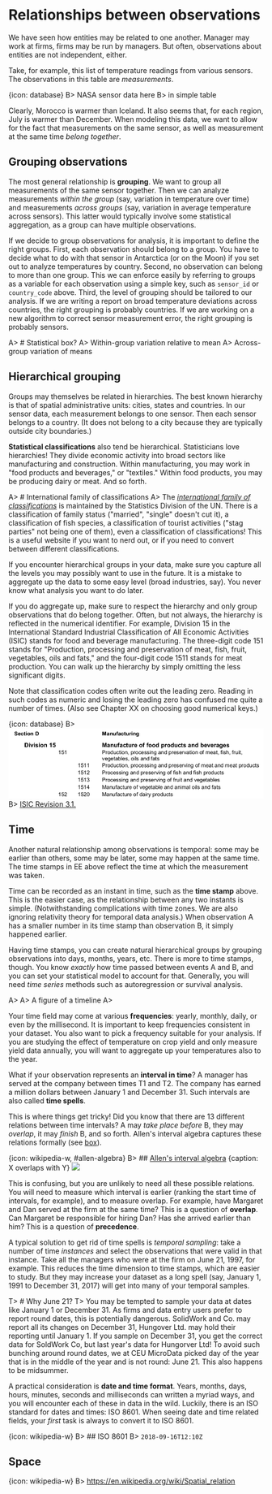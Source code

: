 # Relationships between observations

We have seen how entities may be related to one another. Manager may work at firms, firms may be run by managers. But often, observations about entities are not independent, either.

Take, for example, this list of temperature readings from various sensors. The observations in this table are _measurements_. 

{icon: database}
B> NASA sensor data here
B> in simple table

Clearly, Morocco is warmer than Iceland. It also seems that, for each region, July is warmer than December. When modeling this data, we want to allow for the fact that measurements on the same sensor, as well as measurement at the same time _belong together_. 

## Grouping observations

The most general relationship is __grouping__. We want to group all measurements of the same sensor together. Then we can analyze measurements _within the group_ (say, variation in temperature over time) and measurements _across groups_ (say, variation in average temperature across sensors). This latter would typically involve some statistical aggregation, as a group can have multiple observations.

If we decide to group observations for analysis, it is important to define the right groups. First, each observation should belong to a group. You have to decide what to do with that sensor in Antarctica (or on the Moon) if you set out to analyze temperatures by country. Second, no observation can belong to more than one group. This we can enforce easily by referring to groups as a variable for each observation using a simple key, such as `sensor_id` or `country_code` above. Third, the level of grouping should be tailored to our analysis. If we are writing a report on broad temperature deviations across countries, the right grouping is probably countries. If we are working on a new algorithm to correct sensor measurement error, the right grouping is probably sensors.

A> # Statistical box?
A> Within-group variation relative to mean
A> Across-group variation of means

## Hierarchical grouping

Groups may themselves be related in hierarchies. The best known hierarchy is that of spatial administrative units: cities, states and countries. In our sensor data, each measurement belongs to one sensor. Then each sensor belongs to a country. (It does not belong to a city because they are typically outside city boundaries.) 

__Statistical classifications__ also tend be hierarchical. Statisticians love hierarchies! They divide economic activity into broad sectors like manufacturing and construction. Within manufacturing, you may work in "food products and beverages," or "textiles." Within food products, you may be producing dairy or meat. And so forth.

A> # International family of classifications
A> The [_international family of classifications_](https://unstats.un.org/unsd/classifications/Family/ListByDomain#2) is maintained by the Statistics Division of the UN. There is a classification of family status ("married", "single" doesn't cut it), a classification of fish species, a classification of tourist activities ("stag parties" not being one of them), even a classification of classifications! This is a useful website if you want to nerd out, or if you need to convert between different classifications.

If you encounter hierarchical groups in your data, make sure you capture all the levels you may possibly want to use in the future. It is a mistake to aggregate up the data to some easy level (broad industries, say). You never know what analysis you want to do later.

If you do aggregate up, make sure to respect the hierarchy and only group observations that do belong together. Often, but not always, the hierarchy is reflected in the numerical identifier. For example, Division 15 in the International Standard Industrial Classification of All Economic Activities
(ISIC) stands for food and beverage manufacturing. The three-digit code 151 stands for "Production, processing and preservation of meat, fish, fruit, vegetables, oils and fats," and the four-digit code 1511 stands for meat production. You can walk up the hierarchy by simply omitting the less significant digits.
 

Note that classification codes often write out the leading zero. Reading in such codes as numeric and losing the leading zero has confused me quite a number of times. (Also see Chapter XX on choosing good numerical keys.)

{icon: database}
B> ![A part of food and beverage manufacturing](images/isic-example.png)
B> [ISIC Revision 3.1.](https://unstats.un.org/unsd/statcom/doc02/isic.pdf)

## Time

Another natural relationship among observations is temporal: some may be earlier than others, some may be later, some may happen at the same time. The time stamps in EE above reflect the time at which the measurement was taken.

Time can be recorded as an instant in time, such as the __time stamp__ above. This is the easier case, as the relationship between any two instants is simple. (Notwithstanding complications with time zones. We are also ignoring relativity theory for temporal data analysis.) When observation A has a smaller number in its time stamp than observation B, it simply happened earlier. 

Having time stamps, you can create natural hierarchical groups by grouping observations into days, months, years, etc. There is more to time stamps, though. You know _exactly_ how time passed between events A and B, and you can set your statistical model to account for that. Generally, you will need _time series_ methods such as autoregression or survival analysis.

A>
A> A figure of a timeline
A>

Your time field may come at various __frequencies__: yearly, monthly, daily, or even by the millisecond. It is important to keep frequencies consistent in your dataset. You also want to pick a frequency suitable for your analysis. If you are studying the effect of temperature on crop yield and only measure yield data annually, you will want to aggregate up your temperatures also to the year.

What if your observation represents an __interval in time__? A manager has served at the company between times T1 and T2. The company has earned a million dollars between January 1 and December 31. Such intervals are also called __time spells__.

This is where things get tricky! Did you know that there are 13 different relations between time intervals? A may _take place before_ B, they may _overlap_, it may _finish_ B, and so forth. Allen's interval algebra captures these relations formally (see [box](#allen-algebra)). 

{icon: wikipedia-w, #allen-algebra}
B> ## [Allen's interval algebra](https://en.wikipedia.org/wiki/Allen%27s_interval_algebra)
{caption: X overlaps with Y}
![](https://en.wikipedia.org/wiki/Allen%27s_interval_algebra#/media/File:Allen_calculus_overlap.png)

This is confusing, but you are unlikely to need all these possible relations. You will need to measure which interval is earlier (ranking the start time of intervals, for example), and to measure overlap. For example, have Margaret and Dan served at the firm at the same time? This is a question of __overlap__. Can Margaret be responsible for hiring Dan? Has she arrived earlier than him? This is a question of __precedence__.

A typical solution to get rid of time spells is _temporal sampling_: take a number of time _instances_ and select the observations that were valid in that instance. Take all the managers who were at the firm on June 21, 1997, for example. This reduces the time dimension to time stamps, which are easier to study. But they may increase your dataset as a long spell (say, January 1, 1991 to December 31, 2017) will get into many of your temporal samples.

T> # Why June 21?
T> You may be tempted to sample your data at dates like January 1 or December 31. As firms and data entry users prefer to report round dates, this is potentially dangerous. SolidWork and Co. may report all its changes on December 31, Hungover Ltd. may hold their reporting until January 1. If you sample on December 31, you get the correct data for SoldWork Co, but last year's data for Hungorver Ltd! To avoid such bunching around round dates, we at CEU MicroData picked day of the year that is in the middle of the year and is not round: June 21. This also happens to be midsummer.

A practical consideration is __date and time format__. Years, months, days, hours, minutes, seconds and milliseconds can written a myriad ways, and you will encounter each of these in data in the wild. Luckily, there is an ISO standard for dates and times: ISO 8601. When seeing date and time related fields, your _first_ task is always to convert it to ISO 8601.

{icon: wikipedia-w}
B> ## ISO 8601
B> `2018-09-16T12:10Z`



## Space

{icon: wikipedia-w}
B> https://en.wikipedia.org/wiki/Spatial_relation

